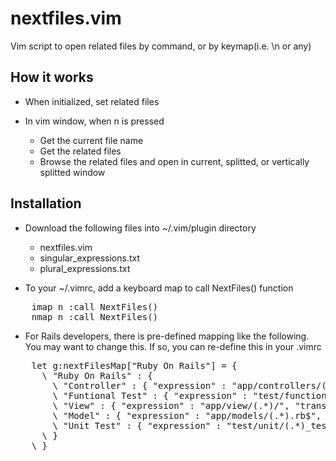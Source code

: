 nextfiles.vim
=============

Vim script to open related files by command, or by keymap(i.e. \n or any)

How it works
------------

* When initialized, set related files
* In vim window, when <leader>n is pressed

  * Get the current file name
  * Get the related files
  * Browse the related files and open in current, splitted, or vertically splitted window

Installation
------------

* Download the following files into ~/.vim/plugin directory 
  * nextfiles.vim
  * singular_expressions.txt
  * plural_expressions.txt

* To your ~/.vimrc, add a keyboard map to call NextFiles() function

<pre>
    imap <Leader>n <ESC>:call NextFiles()<CR>
    nmap <Leader>n <ESC>:call NextFiles()<CR>
</pre>

* For Rails developers, there is pre-defined mapping like the following. You may want to change this. If so, you can re-define this in your .vimrc

<pre>
    let g:nextFilesMap["Ruby On Rails"] = {
      \ "Ruby On Rails" : {
        \ "Controller" : { "expression" : "app/controllers/(.*)_controller.rb$", "transform" : "pluralize" },
        \ "Funtional Test" : { "expression" : "test/functional/(.*)_controller_test.rb$", "transform" : "pluralize" },
        \ "View" : { "expression" : "app/view/(.*)/", "transform" : "pluralize" },
        \ "Model" : { "expression" : "app/models/(.*).rb$", "transform" : "singularize" },
        \ "Unit Test" : { "expression" : "test/unit/(.*)_test.rb$", "transform" : "singularize" }
      \ }
    \ }
</pre>
